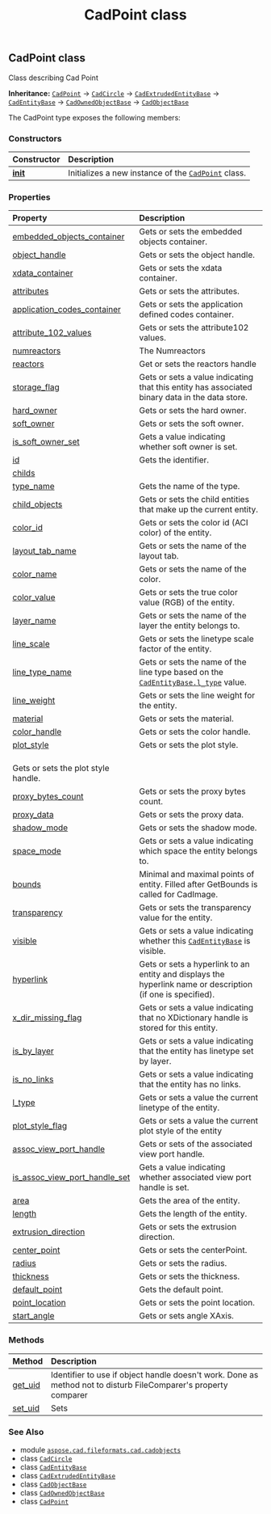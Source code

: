 ﻿---
title: CadPoint class
second_title: Aspose.CAD for Python via .NET API References
description: 
type: docs
weight: 1000
url: /python-net/aspose.cad.fileformats.cad.cadobjects/cadpoint/
is_root: false
---

## CadPoint class

Class describing Cad Point



**Inheritance:** [`CadPoint`](/cad/python-net/aspose.cad.fileformats.cad.cadobjects/cadpoint) → 
[`CadCircle`](/cad/python-net/aspose.cad.fileformats.cad.cadobjects/cadcircle) → 
[`CadExtrudedEntityBase`](/cad/python-net/aspose.cad.fileformats.cad.cadobjects/cadextrudedentitybase) → 
[`CadEntityBase`](/cad/python-net/aspose.cad.fileformats.cad.cadobjects/cadentitybase) → 
[`CadOwnedObjectBase`](/cad/python-net/aspose.cad.fileformats.cad.cadobjects/cadownedobjectbase) → 
[`CadObjectBase`](/cad/python-net/aspose.cad.fileformats.cad.cadobjects/cadobjectbase)



The CadPoint type exposes the following members:

### Constructors
| Constructor | Description |
| :- | :- |
| [__init__](/cad/python-net/aspose.cad.fileformats.cad.cadobjects/cadpoint/__init__/#) | Initializes a new instance of the [`CadPoint`](/cad/python-net/aspose.cad.fileformats.cad.cadobjects/cadpoint) class. |


### Properties
| Property | Description |
| :- | :- |
| [embedded_objects_container](/cad/python-net/aspose.cad.fileformats.cad.cadobjects/cadpoint/embedded_objects_container) | Gets or sets the embedded objects container. |
| [object_handle](/cad/python-net/aspose.cad.fileformats.cad.cadobjects/cadpoint/object_handle) | Gets or sets the object handle. |
| [xdata_container](/cad/python-net/aspose.cad.fileformats.cad.cadobjects/cadpoint/xdata_container) | Gets or sets the xdata container. |
| [attributes](/cad/python-net/aspose.cad.fileformats.cad.cadobjects/cadpoint/attributes) | Gets or sets the attributes. |
| [application_codes_container](/cad/python-net/aspose.cad.fileformats.cad.cadobjects/cadpoint/application_codes_container) | Gets or sets the application defined codes container. |
| [attribute_102_values](/cad/python-net/aspose.cad.fileformats.cad.cadobjects/cadpoint/attribute_102_values) | Gets or sets the attribute102 values. |
| [numreactors](/cad/python-net/aspose.cad.fileformats.cad.cadobjects/cadpoint/numreactors) | The Numreactors |
| [reactors](/cad/python-net/aspose.cad.fileformats.cad.cadobjects/cadpoint/reactors) | Get or sets the reactors handle |
| [storage_flag](/cad/python-net/aspose.cad.fileformats.cad.cadobjects/cadpoint/storage_flag) | Gets or sets a value indicating that this entity has associated binary data in the data store. |
| [hard_owner](/cad/python-net/aspose.cad.fileformats.cad.cadobjects/cadpoint/hard_owner) | Gets or sets the hard owner. |
| [soft_owner](/cad/python-net/aspose.cad.fileformats.cad.cadobjects/cadpoint/soft_owner) | Gets or sets the soft owner. |
| [is_soft_owner_set](/cad/python-net/aspose.cad.fileformats.cad.cadobjects/cadpoint/is_soft_owner_set) | Gets a value indicating whether soft owner is set. |
| [id](/cad/python-net/aspose.cad.fileformats.cad.cadobjects/cadpoint/id) | Gets the identifier. |
| [childs](/cad/python-net/aspose.cad.fileformats.cad.cadobjects/cadpoint/childs) |  |
| [type_name](/cad/python-net/aspose.cad.fileformats.cad.cadobjects/cadpoint/type_name) | Gets the name of the type. |
| [child_objects](/cad/python-net/aspose.cad.fileformats.cad.cadobjects/cadpoint/child_objects) | Gets or sets the child entities that make up the current entity. |
| [color_id](/cad/python-net/aspose.cad.fileformats.cad.cadobjects/cadpoint/color_id) | Gets or sets the color id (ACI color) of the entity. |
| [layout_tab_name](/cad/python-net/aspose.cad.fileformats.cad.cadobjects/cadpoint/layout_tab_name) | Gets or sets the name of the layout tab. |
| [color_name](/cad/python-net/aspose.cad.fileformats.cad.cadobjects/cadpoint/color_name) | Gets or sets the name of the color. |
| [color_value](/cad/python-net/aspose.cad.fileformats.cad.cadobjects/cadpoint/color_value) | Gets or sets the true color value (RGB) of the entity. |
| [layer_name](/cad/python-net/aspose.cad.fileformats.cad.cadobjects/cadpoint/layer_name) | Gets or sets the name of the layer the entity belongs to. |
| [line_scale](/cad/python-net/aspose.cad.fileformats.cad.cadobjects/cadpoint/line_scale) | Gets or sets the linetype scale factor of the entity. |
| [line_type_name](/cad/python-net/aspose.cad.fileformats.cad.cadobjects/cadpoint/line_type_name) | Gets or sets the name of the line type based on the [`CadEntityBase.l_type`](/cad/python-net/aspose.cad.fileformats.cad.cadobjects/cadentitybase#l_type) value. |
| [line_weight](/cad/python-net/aspose.cad.fileformats.cad.cadobjects/cadpoint/line_weight) | Gets or sets the line weight for the entity. |
| [material](/cad/python-net/aspose.cad.fileformats.cad.cadobjects/cadpoint/material) | Gets or sets the material. |
| [color_handle](/cad/python-net/aspose.cad.fileformats.cad.cadobjects/cadpoint/color_handle) | Gets or sets the color handle. |
| [plot_style](/cad/python-net/aspose.cad.fileformats.cad.cadobjects/cadpoint/plot_style) | Gets or sets the plot style.<br/>Gets or sets the plot style handle. |
| [proxy_bytes_count](/cad/python-net/aspose.cad.fileformats.cad.cadobjects/cadpoint/proxy_bytes_count) | Gets or sets the proxy bytes count. |
| [proxy_data](/cad/python-net/aspose.cad.fileformats.cad.cadobjects/cadpoint/proxy_data) | Gets or sets the proxy data. |
| [shadow_mode](/cad/python-net/aspose.cad.fileformats.cad.cadobjects/cadpoint/shadow_mode) | Gets or sets the shadow mode. |
| [space_mode](/cad/python-net/aspose.cad.fileformats.cad.cadobjects/cadpoint/space_mode) | Gets or sets a value indicating which space the entity belongs to. |
| [bounds](/cad/python-net/aspose.cad.fileformats.cad.cadobjects/cadpoint/bounds) | Minimal and maximal points of entity. Filled after GetBounds is called for CadImage. |
| [transparency](/cad/python-net/aspose.cad.fileformats.cad.cadobjects/cadpoint/transparency) | Gets or sets the transparency value for the entity. |
| [visible](/cad/python-net/aspose.cad.fileformats.cad.cadobjects/cadpoint/visible) | Gets or sets a value indicating whether this [`CadEntityBase`](/cad/python-net/aspose.cad.fileformats.cad.cadobjects/cadentitybase) is visible. |
| [hyperlink](/cad/python-net/aspose.cad.fileformats.cad.cadobjects/cadpoint/hyperlink) | Gets or sets a hyperlink to an entity and displays the hyperlink name or description (if one is specified). |
| [x_dir_missing_flag](/cad/python-net/aspose.cad.fileformats.cad.cadobjects/cadpoint/x_dir_missing_flag) | Gets or sets a value indicating that no XDictionary handle is stored for this entity. |
| [is_by_layer](/cad/python-net/aspose.cad.fileformats.cad.cadobjects/cadpoint/is_by_layer) | Gets or sets a value indicating that the entity has linetype set by layer. |
| [is_no_links](/cad/python-net/aspose.cad.fileformats.cad.cadobjects/cadpoint/is_no_links) | Gets or sets a value indicating that the entity has no links. |
| [l_type](/cad/python-net/aspose.cad.fileformats.cad.cadobjects/cadpoint/l_type) | Gets or sets a value the current linetype of the entity. |
| [plot_style_flag](/cad/python-net/aspose.cad.fileformats.cad.cadobjects/cadpoint/plot_style_flag) | Gets or sets a value the current plot style of the entity |
| [assoc_view_port_handle](/cad/python-net/aspose.cad.fileformats.cad.cadobjects/cadpoint/assoc_view_port_handle) | Gets or sets of the associated view port handle. |
| [is_assoc_view_port_handle_set](/cad/python-net/aspose.cad.fileformats.cad.cadobjects/cadpoint/is_assoc_view_port_handle_set) | Gets a value indicating whether associated view port handle is set. |
| [area](/cad/python-net/aspose.cad.fileformats.cad.cadobjects/cadpoint/area) | Gets the area of the entity. |
| [length](/cad/python-net/aspose.cad.fileformats.cad.cadobjects/cadpoint/length) | Gets the length of the entity. |
| [extrusion_direction](/cad/python-net/aspose.cad.fileformats.cad.cadobjects/cadpoint/extrusion_direction) | Gets or sets the extrusion direction. |
| [center_point](/cad/python-net/aspose.cad.fileformats.cad.cadobjects/cadpoint/center_point) | Gets or sets the centerPoint. |
| [radius](/cad/python-net/aspose.cad.fileformats.cad.cadobjects/cadpoint/radius) | Gets or sets the radius. |
| [thickness](/cad/python-net/aspose.cad.fileformats.cad.cadobjects/cadpoint/thickness) | Gets or sets the thickness. |
| [default_point](/cad/python-net/aspose.cad.fileformats.cad.cadobjects/cadpoint/default_point) | Gets the default point. |
| [point_location](/cad/python-net/aspose.cad.fileformats.cad.cadobjects/cadpoint/point_location) | Gets or sets the point location. |
| [start_angle](/cad/python-net/aspose.cad.fileformats.cad.cadobjects/cadpoint/start_angle) | Gets or sets angle XAxis. |


### Methods
| Method | Description |
| :- | :- |
| [get_uid](/cad/python-net/aspose.cad.fileformats.cad.cadobjects/cadpoint/get_uid/#) | Identifier to use if object handle doesn't work. Done as method not to disturb FileComparer's property comparer |
| [set_uid](/cad/python-net/aspose.cad.fileformats.cad.cadobjects/cadpoint/set_uid/#str) | Sets |



### See Also
* module [`aspose.cad.fileformats.cad.cadobjects`](..)
* class [`CadCircle`](/cad/python-net/aspose.cad.fileformats.cad.cadobjects/cadcircle)
* class [`CadEntityBase`](/cad/python-net/aspose.cad.fileformats.cad.cadobjects/cadentitybase)
* class [`CadExtrudedEntityBase`](/cad/python-net/aspose.cad.fileformats.cad.cadobjects/cadextrudedentitybase)
* class [`CadObjectBase`](/cad/python-net/aspose.cad.fileformats.cad.cadobjects/cadobjectbase)
* class [`CadOwnedObjectBase`](/cad/python-net/aspose.cad.fileformats.cad.cadobjects/cadownedobjectbase)
* class [`CadPoint`](/cad/python-net/aspose.cad.fileformats.cad.cadobjects/cadpoint)
